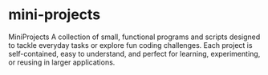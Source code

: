 # mini-projects
MiniProjects A collection of small, functional programs and scripts designed to tackle everyday tasks or explore fun coding challenges. Each project is self-contained, easy to understand, and perfect for learning, experimenting, or reusing in larger applications.
